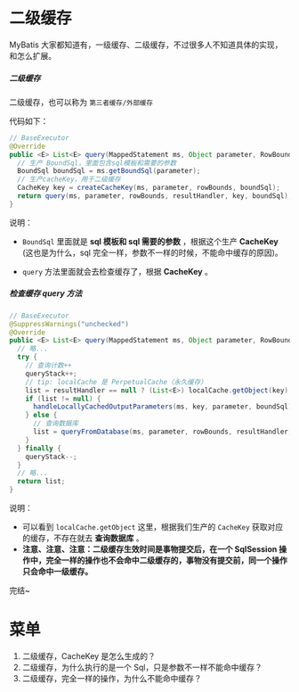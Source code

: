 # 二级缓存

MyBatis 大家都知道有，一级缓存、二级缓存，不过很多人不知道具体的实现，和怎么扩展。

##### 二级缓存

二级缓存，也可以称为 `第三者缓存/外部缓存`

代码如下：

```java
// BaseExecutor
@Override
public <E> List<E> query(MappedStatement ms, Object parameter, RowBounds rowBounds, ResultHandler resultHandler) throws SQLException {
  // 生产 BoundSql，里面包含sql模板和需要的参数
  BoundSql boundSql = ms.getBoundSql(parameter);
  // 生产cacheKey，用于二级缓存
  CacheKey key = createCacheKey(ms, parameter, rowBounds, boundSql);
  return query(ms, parameter, rowBounds, resultHandler, key, boundSql);
}
```

说明：

- `BoundSql` 里面就是 **sql 模板和 sql 需要的参数** ，根据这个生产 **CacheKey** (这也是为什么，sql 完全一样，参数不一样的时候，不能命中缓存的原因)。

- `query` 方法里面就会去检查缓存了，根据 **CacheKey** 。

##### 检查缓存 query 方法

```java
// BaseExecutor
@SuppressWarnings("unchecked")
@Override
public <E> List<E> query(MappedStatement ms, Object parameter, RowBounds rowBounds, ResultHandler resultHandler, CacheKey key, BoundSql boundSql) throws SQLException {
  // 略...
  try {
    // 查询计数++
    queryStack++;
    // tip: localCache 是 PerpetualCache（永久缓存）
    list = resultHandler == null ? (List<E>) localCache.getObject(key) : null;
    if (list != null) {
      handleLocallyCachedOutputParameters(ms, key, parameter, boundSql);
    } else {
      // 查询数据库
      list = queryFromDatabase(ms, parameter, rowBounds, resultHandler, key, boundSql);
    }
  } finally {
    queryStack--;
  }
  // 略...
  return list;
}
```

说明：

- 可以看到 `localCache.getObject` 这里，根据我们生产的 `CacheKey` 获取对应的缓存，不存在就去 **查询数据库** 。
- **注意、注意、注意：二级缓存生效时间是事物提交后，在一个 SqlSession 操作中，完全一样的操作也不会命中二级缓存的，事物没有提交前，同一个操作只会命中一级缓存。**

完结~

# 菜单

1. 二级缓存，CacheKey 是怎么生成的？
2. 二级缓存，为什么执行的是一个 Sql，只是参数不一样不能命中缓存？
3. 二级缓存，完全一样的操作，为什么不能命中缓存？
